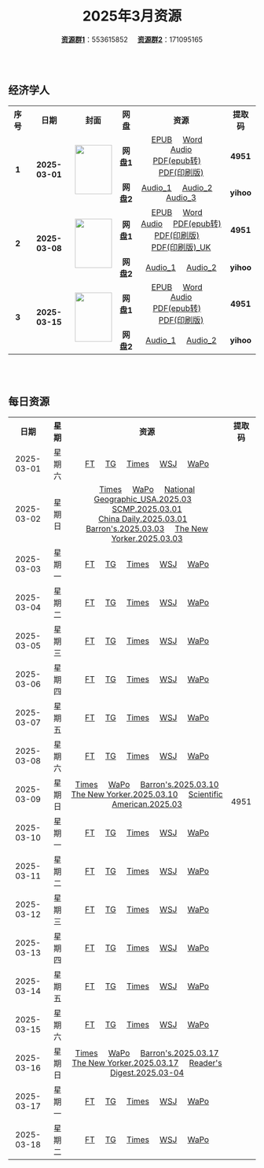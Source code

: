 <div align="center">

# 2025年3月资源

[**资源群1**](https://qm.qq.com/q/p2QRKKD9oA)：553615852 &nbsp;&nbsp;&nbsp;&nbsp;[**资源群2**](https://qm.qq.com/q/XNwz6qD0IO)：171095165

</div>

<br>
<br>

## 经济学人

<table align="center">
  <tr>
    <th>序号</th>
    <th>日期</th>
    <th>封面</th>
    <th>网盘</th>
    <th>资源</th>
    <th>提取码</th>
  </tr>
  <tr>
    <td rowspan="2" align="center"><b>1</b></td>
    <td rowspan="2" align="center"><b>2025-03-01</b></td>
    <td rowspan="2">
      <img src="https://www.economist.com/cdn-cgi/image/width=1420,quality=80,format=auto/content-assets/images/20250301_DE_EU.jpg" width="75" height="100">
    </td>
    <td align="center"><b>网盘1</b></td>
    <td align="center">
      <a href="https://url12.ctfile.com/f/47748612-1465125280-6fa0b8">EPUB</a>&nbsp;&nbsp;&nbsp;&nbsp;
      <a href="https://url12.ctfile.com/f/47748612-1465125274-3e567b">Word</a>&nbsp;&nbsp;&nbsp;&nbsp;
      <a href="https://url12.ctfile.com/f/47748612-1465125271-f68030">Audio</a><br>
      <a href="https://url12.ctfile.com/f/47748612-1465125286-6819d4">PDF(epub转)</a>&nbsp;&nbsp;&nbsp;&nbsp;
      <a href="https://url12.ctfile.com/f/47748612-1465441309-1a9cf0">PDF(印刷版)</a>
    </td>
    <td align="center"><b>4951</b></td>
  </tr>
  <tr>
    <td align="center"><b>网盘2</b></td>
    <td align="center">
      <a href="https://yihoo.lanzouo.com/iDhyR2p3dx9g">Audio_1</a>&nbsp;&nbsp;&nbsp;&nbsp;
      <a href="https://yihoo.lanzouo.com/i7iUg2p3dhde">Audio_2</a>&nbsp;&nbsp;&nbsp;&nbsp;
      <a href="https://yihoo.lanzouo.com/iuQIB2p3cxof">Audio_3</a>
    </td>
    <td align="center"><b>yihoo</b></td>
  </tr>
  <tr>
    <td rowspan="2" align="center"><b>2</b></td>
    <td rowspan="2" align="center"><b>2025-03-08</b></td>
    <td rowspan="2">
      <img src="https://www.economist.com/cdn-cgi/image/width=1420,quality=80,format=auto/content-assets/images/20250308_DE_EU.jpg" width="75" height="100">
    </td>
    <td align="center"><b>网盘1</b></td>
    <td align="center">
      <a href="https://url12.ctfile.com/f/47748612-1467592091-160e47">EPUB</a>&nbsp;&nbsp;&nbsp;&nbsp;
      <a href="https://url12.ctfile.com/f/47748612-1467592070-68b19e">Word</a>&nbsp;&nbsp;&nbsp;&nbsp;
      <a href="https://url12.ctfile.com/f/47748612-1467591773-d476ae">Audio</a>&nbsp;&nbsp;&nbsp;&nbsp;
      <a href="https://url12.ctfile.com/f/47748612-1467592124-e6f57f">PDF(epub转)</a><br>
      <a href="https://url12.ctfile.com/f/47748612-1468533760-5c9dab">PDF(印刷版)</a>&nbsp;&nbsp;&nbsp;&nbsp;
      <a href="https://url12.ctfile.com/f/47748612-1468534333-e9d67b">PDF(印刷版)_UK</a>
    </td>
    <td align="center"><b>4951</b></td>
  </tr>
  <tr>
    <td align="center"><b>网盘2</b></td>
    <td align="center">
      <a href="https://yihoo.lanzouo.com/i9jkN2pupara">Audio_1</a>&nbsp;&nbsp;&nbsp;&nbsp;
      <a href="https://yihoo.lanzouo.com/i4Jgl2pup3lc">Audio_2</a>
    </td>
    <td align="center"><b>yihoo</b></td>
  </tr>
  <tr>
    <td rowspan="2" align="center"><b>3</b></td>
    <td rowspan="2" align="center"><b>2025-03-15</b></td>
    <td rowspan="2">
      <img src="https://www.economist.com/cdn-cgi/image/width=1420,quality=80,format=auto/content-assets/images/20250315_DE_EU.jpg" width="75" height="100">
    </td>
    <td align="center"><b>网盘1</b></td>
    <td align="center">
      <a href="https://url12.ctfile.com/f/47748612-1469835140-20e01d">EPUB</a>&nbsp;&nbsp;&nbsp;&nbsp;
      <a href="https://url12.ctfile.com/f/47748612-1469835035-5cb306">Word</a>&nbsp;&nbsp;&nbsp;&nbsp;
      <a href="https://url12.ctfile.com/f/47748612-1470273802-d944d0">Audio</a><br>
      <a href="https://url12.ctfile.com/f/47748612-1469835428-890878">PDF(epub转)</a>&nbsp;&nbsp;&nbsp;&nbsp;
      <a href="https://url12.ctfile.com/f/47748612-1470373153-34b3bc">PDF(印刷版)</a>
    </td>
    <td align="center"><b>4951</b></td>
  </tr>
  <tr>
    <td align="center"><b>网盘2</b></td>
    <td align="center">
      <a href="https://yihoo.lanzouo.com/iB96B2qn1tsf">Audio_1</a>&nbsp;&nbsp;&nbsp;&nbsp;
      <a href="https://yihoo.lanzouo.com/iUnWL2qn1jmj">Audio_2</a>
    </td>
    <td align="center"><b>yihoo</b></td>
  </tr>
  </table>
<br>
<br>

## 每日资源

<table align="center">
  <tr>
    <th>日期</th>
    <th>星期</th>
    <th>资源</th>
    <th>提取码</th>
  </tr>
  <tr>
    <td align="center">2025-03-01</td>
    <td align="center">星期六</td>
    <td align="center">
      <a href="https://url12.ctfile.com/f/47748612-1465478797-d6eb43">FT</a>&nbsp;&nbsp;&nbsp;&nbsp;
      <a href="https://url12.ctfile.com/f/47748612-1465478959-13272c">TG</a>&nbsp;&nbsp;&nbsp;&nbsp;
      <a href="https://url12.ctfile.com/f/47748612-1465478917-a9c94f">Times</a>&nbsp;&nbsp;&nbsp;&nbsp;
      <a href="https://url12.ctfile.com/f/47748612-1465478818-c0c46f">WSJ</a>&nbsp;&nbsp;&nbsp;&nbsp;
      <a href="https://url12.ctfile.com/f/47748612-1465478830-48c299">WaPo</a>
    </td>
    <td rowspan="31" align="center">4951</td>
  </tr>
  <tr>
    <td align="center">2025-03-02</td>
    <td align="center">星期日</td>
    <td align="center">
      <a href="https://url12.ctfile.com/f/47748612-1465755370-00f5f9">Times</a>&nbsp;&nbsp;&nbsp;&nbsp;
      <a href="https://url12.ctfile.com/f/47748612-1465755043-ea9601">WaPo</a>&nbsp;&nbsp;&nbsp;&nbsp;
      <a href="https://url12.ctfile.com/f/47748612-1465756483-bb707c">National Geographic_USA.2025.03</a>&nbsp;&nbsp;&nbsp;&nbsp;
      <a href="https://url12.ctfile.com/f/47748612-1465755562-f5e802">SCMP.2025.03.01</a><br>
      <a href="https://url12.ctfile.com/f/47748612-1465755439-37c9d3">China Daily.2025.03.01</a>&nbsp;&nbsp;&nbsp;&nbsp;
      <a href="https://url12.ctfile.com/f/47748612-1465756171-ba6163">Barron's.2025.03.03</a>&nbsp;&nbsp;&nbsp;&nbsp;
      <a href="https://url12.ctfile.com/f/47748612-1465756555-f5b39b">The New Yorker.2025.03.03</a>
    </td>
  </tr>
  <tr>
    <td align="center">2025-03-03</td>
    <td align="center">星期一</td>
    <td align="center">
      <a href="https://url12.ctfile.com/f/47748612-1466182585-fb939a">FT</a>&nbsp;&nbsp;&nbsp;&nbsp;
      <a href="https://url12.ctfile.com/f/47748612-1466183047-8a962f">TG</a>&nbsp;&nbsp;&nbsp;&nbsp;
      <a href="https://url12.ctfile.com/f/47748612-1466182918-e67837">Times</a>&nbsp;&nbsp;&nbsp;&nbsp;
      <a href="https://url12.ctfile.com/f/47748612-1466182432-9d5896">WSJ</a>&nbsp;&nbsp;&nbsp;&nbsp;
      <a href="https://url12.ctfile.com/f/47748612-1466419366-f9cb29">WaPo</a>
    </td>
  </tr>
  <tr>
    <td align="center">2025-03-04</td>
    <td align="center">星期二</td>
    <td align="center">
      <a href="https://url12.ctfile.com/f/47748612-1466787895-389af6">FT</a>&nbsp;&nbsp;&nbsp;&nbsp;
      <a href="https://url12.ctfile.com/f/47748612-1466788243-b0e96f">TG</a>&nbsp;&nbsp;&nbsp;&nbsp;
      <a href="https://url12.ctfile.com/f/47748612-1466788021-84e3bb">Times</a>&nbsp;&nbsp;&nbsp;&nbsp;
      <a href="https://url12.ctfile.com/f/47748612-1466787568-9048cf">WSJ</a>&nbsp;&nbsp;&nbsp;&nbsp;
      <a href="https://url12.ctfile.com/f/47748612-1466787700-c903a0">WaPo</a>
    </td>
  </tr>
  <tr>
    <td align="center">2025-03-05</td>
    <td align="center">星期三</td>
    <td align="center">
      <a href="https://url12.ctfile.com/f/47748612-1467016966-44f0e8">FT</a>&nbsp;&nbsp;&nbsp;&nbsp;
      <a href="https://url12.ctfile.com/f/47748612-1467017071-86fdba">TG</a>&nbsp;&nbsp;&nbsp;&nbsp;
      <a href="https://url12.ctfile.com/f/47748612-1467016984-815442">Times</a>&nbsp;&nbsp;&nbsp;&nbsp;
      <a href="https://url12.ctfile.com/f/47748612-1467016873-947008">WSJ</a>&nbsp;&nbsp;&nbsp;&nbsp;
      <a href="https://url12.ctfile.com/f/47748612-1467016915-6128b7">WaPo</a>
    </td>
  </tr>
  <tr>
    <td align="center">2025-03-06</td>
    <td align="center">星期四</td>
    <td align="center">
      <a href="https://url12.ctfile.com/f/47748612-1467466597-763c11">FT</a>&nbsp;&nbsp;&nbsp;&nbsp;
      <a href="https://url12.ctfile.com/f/47748612-1467466750-990da4">TG</a>&nbsp;&nbsp;&nbsp;&nbsp;
      <a href="https://url12.ctfile.com/f/47748612-1467466660-6dc999">Times</a>&nbsp;&nbsp;&nbsp;&nbsp;
      <a href="https://url12.ctfile.com/f/47748612-1467466537-b310ed">WSJ</a>&nbsp;&nbsp;&nbsp;&nbsp;
      <a href="https://url12.ctfile.com/f/47748612-1467466558-84e5d6">WaPo</a>
    </td>
  </tr>
  <tr>
    <td align="center">2025-03-07</td>
    <td align="center">星期五</td>
    <td align="center">
      <a href="https://url12.ctfile.com/f/47748612-1467732995-c557f0">FT</a>&nbsp;&nbsp;&nbsp;&nbsp;
      <a href="https://url12.ctfile.com/f/47748612-1467733268-aebbb5">TG</a>&nbsp;&nbsp;&nbsp;&nbsp;
      <a href="https://url12.ctfile.com/f/47748612-1467733100-84cd63">Times</a>&nbsp;&nbsp;&nbsp;&nbsp;
      <a href="https://url12.ctfile.com/f/47748612-1467732806-4fc531">WSJ</a>&nbsp;&nbsp;&nbsp;&nbsp;
      <a href="https://url12.ctfile.com/f/47748612-1467732836-be24dc">WaPo</a>
    </td>
  </tr>
  <tr>
    <td align="center">2025-03-08</td>
    <td align="center">星期六</td>
    <td align="center">
      <a href="https://url12.ctfile.com/f/47748612-1468310542-688bab">FT</a>&nbsp;&nbsp;&nbsp;&nbsp;
      <a href="https://url12.ctfile.com/f/47748612-1468311337-3a9683">TG</a>&nbsp;&nbsp;&nbsp;&nbsp;
      <a href="https://url12.ctfile.com/f/47748612-1468311025-5696b0">Times</a>&nbsp;&nbsp;&nbsp;&nbsp;
      <a href="https://url12.ctfile.com/f/47748612-1468309825-38ecde">WSJ</a>&nbsp;&nbsp;&nbsp;&nbsp;
      <a href="https://url12.ctfile.com/f/47748612-1468325899-2cf30b">WaPo</a>
    </td>
  </tr>
  <tr>
    <td align="center">2025-03-09</td>
    <td align="center">星期日</td>
    <td align="center">
      <a href="https://url12.ctfile.com/f/47748612-1468661920-a85210">Times</a>&nbsp;&nbsp;&nbsp;&nbsp;
      <a href="https://url12.ctfile.com/f/47748612-1468661809-a4c6e0">WaPo</a>&nbsp;&nbsp;&nbsp;&nbsp;
      <a href="https://url12.ctfile.com/f/47748612-1468661314-6c2a51">Barron's.2025.03.10</a><br>
      <a href="https://url12.ctfile.com/f/47748612-1468661665-fd8a5c">The New Yorker.2025.03.10</a>&nbsp;&nbsp;&nbsp;&nbsp;
      <a href="https://url12.ctfile.com/f/47748612-1468661410-be8898">Scientific American.2025.03</a>
    </td>
  </tr>
  <tr>
    <td align="center">2025-03-10</td>
    <td align="center">星期一</td>
    <td align="center">
      <a href="https://url12.ctfile.com/f/47748612-1468977770-a078d2">FT</a>&nbsp;&nbsp;&nbsp;&nbsp;
      <a href="https://url12.ctfile.com/f/47748612-1468978466-293593">TG</a>&nbsp;&nbsp;&nbsp;&nbsp;
      <a href="https://url12.ctfile.com/f/47748612-1468978418-83b29c">Times</a>&nbsp;&nbsp;&nbsp;&nbsp;
      <a href="https://url12.ctfile.com/f/47748612-1468973516-d3010b">WSJ</a>&nbsp;&nbsp;&nbsp;&nbsp;
      <a href="https://url12.ctfile.com/f/47748612-1468973546-5e0ecc">WaPo</a>
    </td>
  </tr>
  <tr>
    <td align="center">2025-03-11</td>
    <td align="center">星期二</td>
    <td align="center">
      <a href="https://url12.ctfile.com/f/47748612-1469135147-72c3f8">FT</a>&nbsp;&nbsp;&nbsp;&nbsp;
      <a href="https://url12.ctfile.com/f/47748612-1469135306-0377a6">TG</a>&nbsp;&nbsp;&nbsp;&nbsp;
      <a href="https://url12.ctfile.com/f/47748612-1469135243-952a17">Times</a>&nbsp;&nbsp;&nbsp;&nbsp;
      <a href="https://url12.ctfile.com/f/47748612-1469135054-279309">WSJ</a>&nbsp;&nbsp;&nbsp;&nbsp;
      <a href="https://url12.ctfile.com/f/47748612-1469135102-cba43f">WaPo</a>
    </td>
  </tr>
  <tr>
    <td align="center">2025-03-12</td>
    <td align="center">星期三</td>
    <td align="center">
      <a href="https://url12.ctfile.com/f/47748612-1469410922-76c0be">FT</a>&nbsp;&nbsp;&nbsp;&nbsp;
      <a href="https://url12.ctfile.com/f/47748612-1469411207-ba0f99">TG</a>&nbsp;&nbsp;&nbsp;&nbsp;
      <a href="https://url12.ctfile.com/f/47748612-1469411081-90a392">Times</a>&nbsp;&nbsp;&nbsp;&nbsp;
      <a href="https://url12.ctfile.com/f/47748612-1469410592-c06979">WSJ</a>&nbsp;&nbsp;&nbsp;&nbsp;
      <a href="https://url12.ctfile.com/f/47748612-1469410688-22b939">WaPo</a>
    </td>
  </tr>
  <tr>
    <td align="center">2025-03-13</td>
    <td align="center">星期四</td>
    <td align="center">
      <a href="https://url12.ctfile.com/f/47748612-1469592953-0d68e4">FT</a>&nbsp;&nbsp;&nbsp;&nbsp;
      <a href="https://url12.ctfile.com/f/47748612-1469593451-2d8445">TG</a>&nbsp;&nbsp;&nbsp;&nbsp;
      <a href="https://url12.ctfile.com/f/47748612-1469593163-f6c693">Times</a>&nbsp;&nbsp;&nbsp;&nbsp;
      <a href="https://url12.ctfile.com/f/47748612-1469592773-9621e0">WSJ</a>&nbsp;&nbsp;&nbsp;&nbsp;
      <a href="https://url12.ctfile.com/f/47748612-1469592863-0aa678">WaPo</a>
    </td>
  </tr>
  <tr>
    <td align="center">2025-03-14</td>
    <td align="center">星期五</td>
    <td align="center">
      <a href="https://url12.ctfile.com/f/47748612-1470052922-a753e0">FT</a>&nbsp;&nbsp;&nbsp;&nbsp;
      <a href="https://url12.ctfile.com/f/47748612-1470053864-a7fd55">TG</a>&nbsp;&nbsp;&nbsp;&nbsp;
      <a href="https://url12.ctfile.com/f/47748612-1470053414-c8cda0">Times</a>&nbsp;&nbsp;&nbsp;&nbsp;
      <a href="https://url12.ctfile.com/f/47748612-1470052268-8eda12">WSJ</a>&nbsp;&nbsp;&nbsp;&nbsp;
      <a href="https://url12.ctfile.com/f/47748612-1470052622-3a3b0f">WaPo</a>
    </td>
  </tr>
  <tr>
    <td align="center">2025-03-15</td>
    <td align="center">星期六</td>
    <td align="center">
      <a href="https://url12.ctfile.com/f/47748612-1470455290-696b53">FT</a>&nbsp;&nbsp;&nbsp;&nbsp;
      <a href="https://url12.ctfile.com/f/47748612-1470456436-3f097d">TG</a>&nbsp;&nbsp;&nbsp;&nbsp;
      <a href="https://url12.ctfile.com/f/47748612-1470455641-ec98ba">Times</a>&nbsp;&nbsp;&nbsp;&nbsp;
      <a href="https://url12.ctfile.com/f/47748612-1470454825-bd92e7">WSJ</a>&nbsp;&nbsp;&nbsp;&nbsp;
      <a href="https://url12.ctfile.com/f/47748612-1470454867-b7e5ce">WaPo</a>
    </td>
  </tr>
  <tr>
    <td align="center">2025-03-16</td>
    <td align="center">星期日</td>
    <td align="center">
      <a href="https://url12.ctfile.com/f/47748612-1470734540-7b3685">Times</a>&nbsp;&nbsp;&nbsp;&nbsp;
      <a href="https://url12.ctfile.com/f/47748612-1470734255-8b437b">WaPo</a>&nbsp;&nbsp;&nbsp;&nbsp;
      <a href="https://url12.ctfile.com/f/47748612-1470734600-47a0ae">Barron's.2025.03.17</a><br>
      <a href="https://url12.ctfile.com/f/47748612-1470734795-46e7bc">The New Yorker.2025.03.17</a>&nbsp;&nbsp;&nbsp;&nbsp;
      <a href="https://url12.ctfile.com/f/47748612-1470735056-b715c1">Reader's Digest.2025.03-04</a>
    </td>
  </tr>
  <tr>
    <td align="center">2025-03-17</td>
    <td align="center">星期一</td>
    <td align="center">
      <a href="https://url12.ctfile.com/f/47748612-1471399598-0cc7d0">FT</a>&nbsp;&nbsp;&nbsp;&nbsp;
      <a href="https://url12.ctfile.com/f/47748612-1471399679-634e78">TG</a>&nbsp;&nbsp;&nbsp;&nbsp;
      <a href="https://url12.ctfile.com/f/47748612-1471399640-5fdaa2">Times</a>&nbsp;&nbsp;&nbsp;&nbsp;
      <a href="https://url12.ctfile.com/f/47748612-1471399514-c1f537">WSJ</a>&nbsp;&nbsp;&nbsp;&nbsp;
      <a href="https://url12.ctfile.com/f/47748612-1471399550-d1111a">WaPo</a>
    </td>
  </tr>
  <tr>
    <td align="center">2025-03-18</td>
    <td align="center">星期二</td>
    <td align="center">
      <a href="https://url12.ctfile.com/f/47748612-1472211974-178590">FT</a>&nbsp;&nbsp;&nbsp;&nbsp;
      <a href="https://url12.ctfile.com/f/47748612-1472212319-7bc4fe">TG</a>&nbsp;&nbsp;&nbsp;&nbsp;
      <a href="https://url12.ctfile.com/f/47748612-1472212202-9782cd">Times</a>&nbsp;&nbsp;&nbsp;&nbsp;
      <a href="https://url12.ctfile.com/f/47748612-1472210858-4a0456">WSJ</a>&nbsp;&nbsp;&nbsp;&nbsp;
      <a href="https://url12.ctfile.com/f/47748612-1472211113-fa417c">WaPo</a>
    </td>
  </tr>
</table>
